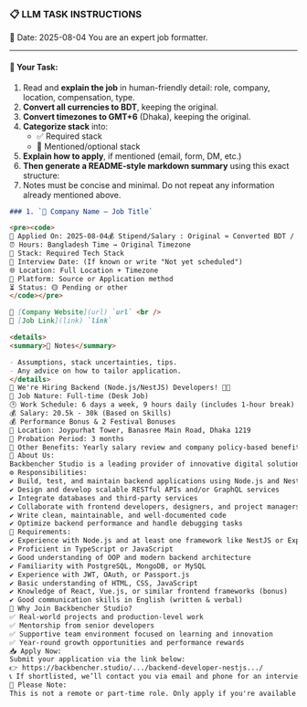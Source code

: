 ### 📋 LLM TASK INSTRUCTIONS  
📅 Date: 2025-08-04
You are an expert job formatter.

---

#### 🔧 Your Task:
1. Read and **explain the job** in human-friendly detail: role, company, location, compensation, type.  
2. **Convert all currencies to BDT**, keeping the original.  
3. **Convert timezones to GMT+6** (Dhaka), keeping the original.  
4. **Categorize stack** into:  
   - ✅ Required stack  
   - 🔧 Mentioned/optional stack  
5. **Explain how to apply**, if mentioned (email, form, DM, etc.)  
6. **Then generate a README-style markdown summary** using this exact structure:
7. Notes must be concise and minimal. Do not repeat any information already mentioned above.

```markdown
### 1. `🏢 Company Name — Job Title`

<pre><code>
📅 Applied On: 2025-08-04💰 Stipend/Salary : Original ≈ Converted BDT / Monthly
⏰ Hours: Bangladesh Time → Original Timezone
🧰 Stack: Required Tech Stack
📆 Interview Date: (If known or write "Not yet scheduled")
🌐 Location: Full Location + Timezone
🧭 Platform: Source or Application method
⏳ Status: 🟡 Pending or other
</code></pre>

🔗 [Company Website](url) `url` <br />
🔗 [Job Link](link) `link`

<details>
<summary>📓 Notes</summary>

- Assumptions, stack uncertainties, tips.
- Any advice on how to tailor application.
</details>
🚀 We're Hiring Backend (Node.js/NestJS) Developers! 👋👋
💼 Job Nature: Full-time (Desk Job)
🕒 Work Schedule: 6 days a week, 9 hours daily (includes 1-hour break)
💰 Salary: 20.5k - 30k (Based on Skills)
💰 Performance Bonus & 2 Festival Bonuses
📍 Location: Joypurhat Tower, Banasree Main Road, Dhaka 1219
🧪 Probation Period: 3 months
🎁 Other Benefits: Yearly salary review and company policy-based benefits
🏢 About Us:
Backbencher Studio is a leading provider of innovative digital solutions. We build scalable, efficient, and modern applications for real-world clients. We're expanding our backend team and looking for skilled Node.js Developers (experience with NestJS is a big plus!).
⚙️ Responsibilities:
✔️ Build, test, and maintain backend applications using Node.js and NestJS
✔️ Design and develop scalable RESTful APIs and/or GraphQL services
✔️ Integrate databases and third-party services
✔️ Collaborate with frontend developers, designers, and project managers
✔️ Write clean, maintainable, and well-documented code
✔️ Optimize backend performance and handle debugging tasks
🎯 Requirements:
✔️ Experience with Node.js and at least one framework like NestJS or Express.js
✔️ Proficient in TypeScript or JavaScript
✔️ Good understanding of OOP and modern backend architecture
✔️ Familiarity with PostgreSQL, MongoDB, or MySQL
✔️ Experience with JWT, OAuth, or Passport.js
✔️ Basic understanding of HTML, CSS, JavaScript
✔️ Knowledge of React, Vue.js, or similar frontend frameworks (bonus)
✔️ Good communication skills in English (written & verbal)
🌟 Why Join Backbencher Studio?
✅ Real-world projects and production-level work
✅ Mentorship from senior developers
✅ Supportive team environment focused on learning and innovation
✅ Year-round growth opportunities and performance rewards
📥 Apply Now:
Submit your application via the link below:
👉 https://backbencher.studio/.../backend-developer-nestjs.../
📞 If shortlisted, we’ll contact you via email and phone for an interview.
🚫 Please Note:
This is not a remote or part-time role. Only apply if you're available for a physical interview in Dhaka and can work from our Banasree office.

```